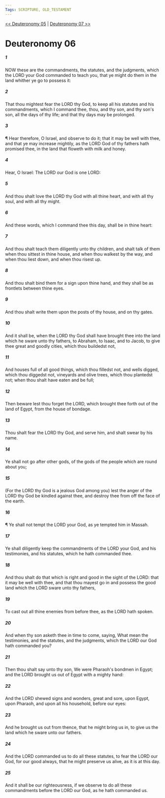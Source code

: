 ```yaml
---
Tags: SCRIPTURE, OLD_TESTAMENT
---
```


[<< Deuteronomy 05](OLD_TESTAMENT/05_Deuteronomy/Deuteronomy_05.md) | [Deuteronomy 07 >>](OLD_TESTAMENT/05_Deuteronomy/Deuteronomy_07.md)

# Deuteronomy 06

##### 1
 NOW these are the commandments, the statutes, and the judgments, which the LORD your God commanded to teach you, that ye might do them in the land whither ye go to possess it:
##### 2
 That thou mightest fear the LORD thy God, to keep all his statutes and his commandments, which I command thee, thou, and thy son, and thy son's son, all the days of thy life; and that thy days may be prolonged.
##### 3
 ¶ Hear therefore, O Israel, and observe to do it; that it may be well with thee, and that ye may increase mightily, as the LORD God of thy fathers hath promised thee, in the land that floweth with milk and honey.
##### 4
 Hear, O Israel: The LORD our God is one LORD:
##### 5
 And thou shalt love the LORD thy God with all thine heart, and with all thy soul, and with all thy might.
##### 6
 And these words, which I command thee this day, shall be in thine heart:
##### 7
 And thou shalt teach them diligently unto thy children, and shalt talk of them when thou sittest in thine house, and when thou walkest by the way, and when thou liest down, and when thou risest up.
##### 8
 And thou shalt bind them for a sign upon thine hand, and they shall be as frontlets between thine eyes.
##### 9
 And thou shalt write them upon the posts of thy house, and on thy gates.
##### 10
 And it shall be, when the LORD thy God shall have brought thee into the land which he sware unto thy fathers, to Abraham, to Isaac, and to Jacob, to give thee great and goodly cities, which thou buildedst not,
##### 11
 And houses full of all good things, which thou filledst not, and wells digged, which thou diggedst not, vineyards and olive trees, which thou plantedst not; when thou shalt have eaten and be full;
##### 12
 Then beware lest thou forget the LORD, which brought thee forth out of the land of Egypt, from the house of bondage.
##### 13
 Thou shalt fear the LORD thy God, and serve him, and shalt swear by his name.
##### 14
 Ye shall not go after other gods, of the gods of the people which are round about you;
##### 15
 (For the LORD thy God is a jealous God among you) lest the anger of the LORD thy God be kindled against thee, and destroy thee from off the face of the earth.
##### 16
 ¶ Ye shall not tempt the LORD your God, as ye tempted him in Massah.
##### 17
 Ye shall diligently keep the commandments of the LORD your God, and his testimonies, and his statutes, which he hath commanded thee.
##### 18
 And thou shalt do that which is right and good in the sight of the LORD: that it may be well with thee, and that thou mayest go in and possess the good land which the LORD sware unto thy fathers,
##### 19
 To cast out all thine enemies from before thee, as the LORD hath spoken.
##### 20
 And when thy son asketh thee in time to come, saying, What mean the testimonies, and the statutes, and the judgments, which the LORD our God hath commanded you?
##### 21
 Then thou shalt say unto thy son, We were Pharaoh's bondmen in Egypt; and the LORD brought us out of Egypt with a mighty hand:
##### 22
 And the LORD shewed signs and wonders, great and sore, upon Egypt, upon Pharaoh, and upon all his household, before our eyes:
##### 23
 And he brought us out from thence, that he might bring us in, to give us the land which he sware unto our fathers.
##### 24
 And the LORD commanded us to do all these statutes, to fear the LORD our God, for our good always, that he might preserve us alive, as it is at this day.
##### 25
 And it shall be our righteousness, if we observe to do all these commandments before the LORD our God, as he hath commanded us.
